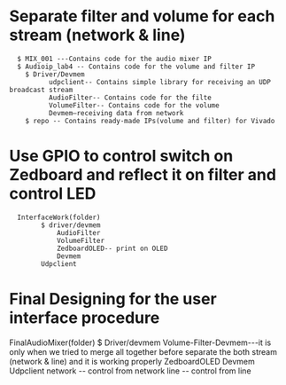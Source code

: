 # Separate filter and volume for each stream (network & line)
      $ MIX_001 ---Contains code for the audio mixer IP
      $ Audioip_lab4 -- Contains code for the volume and filter IP
	    $ Driver/Devmem	
		      udpclient-- Contains simple library for receiving an UDP broadcast stream
		      AudioFilter-- Contains code for the filte
		      VolumeFilter-- Contains code for the volume
		      Devmem—receiving data from network
	    $ repo -- Contains ready-made IPs(volume and filter) for Vivado
  
  # Use GPIO to control switch on Zedboard and reflect it on filter and control LED
	  InterfaceWork(folder)
		    $ driver/devmem
		        AudioFilter
		        VolumeFilter
		        ZedboardOLED-- print on OLED
		        Devmem
            Udpclient
  
# Final Designing for the user interface  procedure
  FinalAudioMixer(folder)
	    $ Driver/devmem
	        Volume-Filter-Devmem---it is only when we tried to merge all together before separate the both stream (network & line) and it is working properly
		      ZedboardOLED
		      Devmem
          Udpclient
	        network -- control from network
	        line -- control from line


